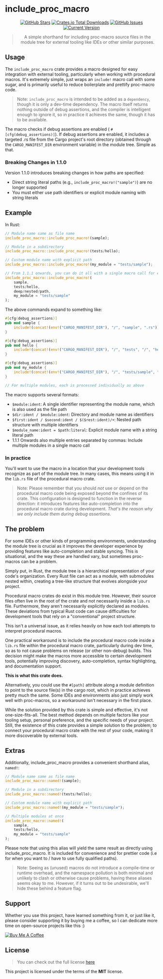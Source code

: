 include_proc_macro
============

<div style="text-align: center;">

[![GitHub Stars](https://img.shields.io/github/stars/orgrinrt/include_proc_macro.svg)](https://github.com/orgrinrt/include_proc_macro/stargazers)
[![Crates.io Total Downloads](https://img.shields.io/crates/d/include_proc_macro)](https://crates.io/crates/include_proc_macro)
[![GitHub Issues](https://img.shields.io/github/issues/orgrinrt/include_proc_macro.svg)](https://github.com/orgrinrt/include_proc_macro/issues)
[![Current Version](https://img.shields.io/badge/version-1.2.1-blue.svg)](https://github.com/orgrinrt/include_proc_macro)

> A simple shorthand for including proc-macro source files in the module tree for external tooling like IDEs or other
> similar purposes.

</div>

## Usage

The
`include_proc_macro` crate provides a macro designed for easy integration with external tooling, particularly when working with procedural macros. It's extremely simple, just wraps an
`include!` macro call with some sugar, and is primarily useful to reduce boilerplate and prettify proc-macro code.

> Note: `include_proc_macro` is intended to be added as a `dependency`, though it is only a dev-time dependency. The
> macro itself returns nothing outside of debug assertions, and the compiler is intelligent enough to ignore it, so
> in practice it achieves the same, though it has to be available.

The macro checks if debug assertions are enabled (
`#[cfg(debug_assertions)]`). If debug assertions are enabled, it includes a targeted .rs file from the Cargo project's root directory (obtained through the
`CARGO_MANIFEST_DIR`
environment variable) in the module tree. Simple as that.

### Breaking Changes in 1.1.0

Version 1.1.0 introduces breaking changes in how paths are specified:

- Direct string literal paths (e.g., `include_proc_macro!("sample")`) are no longer supported
- You must either use path identifiers or explicit module naming with string literals

## Example

In Rust:

```rust
// Module name same as file name
include_proc_macro::include_proc_macro!(sample);

// Module in a subdirectory
include_proc_macro::include_proc_macro!(tests/hello);

// Custom module name with explicit path
include_proc_macro::include_proc_macro!(my_module = "tests/sample");

// From 1.1.1 onwards, you can do it all with a single macro call for even more pretty code
include_proc_macro::include_proc_macro!(
    sample,
    tests/hello,
    deep/nested/path,
    my_module = "tests/sample"
);
```

The above commands expand to something like:

```rust
#[cfg(debug_assertions)]
pub mod sample {
    include!(concat!(env!("CARGO_MANIFEST_DIR"), "/", "sample", ".rs"));
}

#[cfg(debug_assertions)]
pub mod hello {
    include!(concat!(env!("CARGO_MANIFEST_DIR"), "/", "tests", "/", "hello", ".rs"));
}

#[cfg(debug_assertions)]
pub mod my_module {
    include!(concat!(env!("CARGO_MANIFEST_DIR"), "/", "tests/sample", ".rs"));
}

// For multiple modules, each is processed individually as above
```

The macro supports several formats:

- `$module:ident`: A single identifier representing the module name, which is also used as the file path
- `$dir:ident / $module:ident`: Directory and module name as identifiers
- `$first:ident / $second:ident / $($rest:ident)/+`: Nested path structure with multiple identifiers
- `$module_name:ident = $path:literal`: Explicit module name with a string literal path
- 1.1.1 Onwards also multiple entries separated by commas: Include multiple modules in a single macro call

### In practice

You'll want to use the macro in a location that your development tools recognize as part of the module tree. In many cases, this means using it in the
`lib.rs` file of the procedural macro crate.

> Note:
> Please remember that you should *not* use or depend on the procedural macro code being exposed beyond the confines
> of its crate. This configuration is designed to function in the reverse direction: it introduces features like
> auto-completion into the procedural macro crate during development. *That's the reason why we only include them during debug assertions.*

## The problem

For some IDEs or other kinds of programming environments, understanding the module tree is crucial as it improves the developer experience by providing features like auto-completion and stable syncing. This is situational, and the way these are handled vary, but sometimes proc-macros can be a problem.

Simply put, in Rust, the module tree is a hierarchical representation of your code's organization. Every Rust file can act as a module, with submodules nested within, creating a tree-like structure that evolves alongside your project.

Procedural macro crates do exist in this module tree. However, their source files often live in the root of the crate and not necessarily inside a
`lib.rs` file. Furthermore, they aren't necessarily explicitly declared as modules. These deviations from typical Rust code can cause difficulties for development tools that rely on a "conventional"
project structure.

This isn't a universal issue, as it relies heavily on how each tool attempts to interpret procedural macros.

One practical workaround is to include the procedural macro code inside a
`lib.rs` file within the procedural macro crate, particularly during dev time, so as to not cause problems on release (or other non-debug) builds. This decision might make the macros more accessible to certain development tools, potentially improving discovery, auto-completion, syntax highlighting, and documentation support.

**This is what this crate does.**

Alternatively, you could use the
`#[path]` attribute along a module definition to point to the source file(s) in the cargo root, which in practice achieves pretty much the same. Some IDEs and environments also just simply work well with proc-macros, so a workaround isn't necessary in the first place.

While the solution provided by this crate is simple and effective, it's not one-size-fits-all. The best method depends on multiple factors like your tooling setup, personal preference, and the specific needs of your project. Still, the existence of this crate provides a simple solution to the problem; to connect your procedural macro crate with the rest of your code, making it more discoverable by external tools.

## Extras

Additionally, include_proc_macro provides a convenient shorthand alias, `named!`:

```rust
// Module name same as file name
include_proc_macro::named!(sample);

// Module in a subdirectory
include_proc_macro::named!(tests/hello);

// Custom module name with explicit path
include_proc_macro::named!(my_module = "tests/sample");

// Multiple modules at once
include_proc_macro::named!(
    sample, 
    tests/hello, 
    my_module = "tests/sample"
);
```

Please note that using this alias will yield the same result as directly using include_proc_macro. It is included for convenience and for prettier code (i.e for when you want to / have to use fully qualified paths).

> Note:
> Seeing as (unused) macros do not introduce a compile-time or runtime overhead, and the namespace pollution
> is both minimal and unlikely to clash or otherwise cause problems, having these
> aliases seems okay to me.
> However, if it turns out to be undesirable, we'll hide these behind a feature flag.

## Support

Whether you use this project, have learned something from it, or just like it, please consider supporting it by buying me a coffee, so I can dedicate more time on open-source projects like this :)

<a href="https://buymeacoffee.com/orgrinrt" target="_blank"><img src="https://www.buymeacoffee.com/assets/img/custom_images/orange_img.png" alt="Buy Me A Coffee" style="height: auto !important;width: auto !important;" ></a>

## License

> You can check out the full license [here](https://github.com/orgrinrt/include_proc_macro/blob/master/LICENSE)

This project is licensed under the terms of the **MIT** license.
